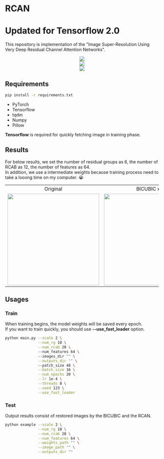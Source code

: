 # RCAN
# Updated for Tensorflow 2.0 

This repository is implementation of the "Image Super-Resolution Using Very Deep Residual Channel Attention Networks".

<center><img src="./figs/fig2.png"></center>
<center><img src="./figs/fig3.png"></center>
<center><img src="./figs/fig4.png"></center>

## Requirements

```bash
pip install -r requirements.txt 
```

- PyTorch
- Tensorflow
- tqdm
- Numpy
- Pillow

**Tensorflow** is required for quickly fetching image in training phase.

## Results

For below results, we set the number of residual groups as 6, the number of RCAB as 12, the number of features as 64. <br />
In addition, we use a intermediate weights because training process need to take a looong time on my computer. 😭<br />

<table>
    <tr>
        <td><center>Original</center></td>
        <td><center>BICUBIC x2</center></td>
        <td><center>RCAN x2</center></td>
    </tr>
    <tr>
    	<td>
    		<center><img src="./data/monarch.bmp" height="300"></center>
    	</td>
    	<td>
    		<center><img src="./data/monarch_x2_bicubic.png" height="300"></center>
    	</td>
    	<td>
    		<center><img src="./data/monarch_x2_RCAN.png" height="300"></center>
    	</td>
    </tr>
</table>

## Usages

### Train

When training begins, the model weights will be saved every epoch. <br />
If you want to train quickly, you should use **--use_fast_loader** option.

```bash
python main.py --scale 2 \
               --num_rg 10 \
               --num_rcab 20 \ 
               --num_features 64 \              
               --images_dir "" \
               --outputs_dir "" \               
               --patch_size 48 \
               --batch_size 16 \
               --num_epochs 20 \
               --lr 1e-4 \
               --threads 8 \
               --seed 123 \
               --use_fast_loader              
```

### Test

Output results consist of restored images by the BICUBIC and the RCAN.

```bash
python example --scale 2 \
               --num_rg 10 \
               --num_rcab 20 \
               --num_features 64 \
               --weights_path "" \
               --image_path "" \
               --outputs_dir ""                              
```
